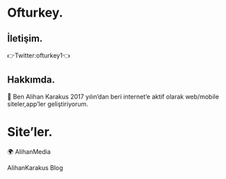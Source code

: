       

<h1 id="ofturkey">Ofturkey.</h1>

<h2 id="i̇letişim">İletişim.</h2>
<p>👉Twitter:ofturkey1👈</p>

<h2 id="hakkımda">Hakkımda.</h2>

<p>💼 Ben Alihan Karakus 2017 yılın’dan beri internet’e aktif olarak web/mobile siteler,app’ler geliştiriyorum.</p>

<h1 id="siteler">Site’ler.</h1>

<p href="https://ofturkey0.github.io/alihanmedia">🌍 AlihanMedia</p>

<p href="https://alihankarakusblog.blogspot.com/">AlihanKarakus Blog</p>
